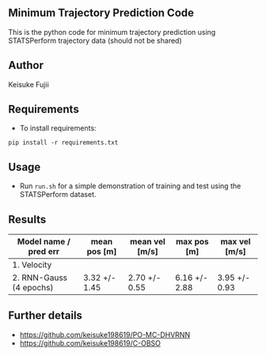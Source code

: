 ## Minimum Trajectory Prediction Code
This is the python code for minimum trajectory prediction using STATSPerform trajectory data (should not be shared)

## Author
Keisuke Fujii 

## Requirements

* To install requirements:

```setup
pip install -r requirements.txt
```

## Usage
 
* Run `run.sh` for a simple demonstration of training and test using the STATSPerform dataset.

## Results
| Model name / pred err   | mean pos [m]  | mean vel [m/s] |  max pos [m]   | max vel [m/s]  |
| ------------------------|-------------- | -------------- | -------------- | -------------- |
| 1. Velocity             |               |                |                |                |  
| 2. RNN-Gauss (4 epochs) | 3.32 +/- 1.45 | 2.70 +/- 0.55  |  6.16 +/- 2.88 |  3.95 +/- 0.93 |


## Further details 
* https://github.com/keisuke198619/PO-MC-DHVRNN
* https://github.com/keisuke198619/C-OBSO
